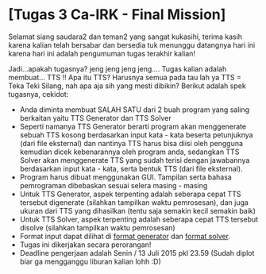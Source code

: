 # [Tugas 3 Ca-IRK - Final Mission]

Selamat siang saudara2 dan teman2 yang sangat kukasihi, terima kasih karena kalian telah bersabar dan bersedia tuk menunggu datangnya hari ini karena hari ini adalah pengumuman tugas terakhir kalian!

Jadi...apakah tugasnya? jeng jeng jeng jeng.... Tugas kalian adalah membuat... TTS !! Apa itu TTS? Harusnya semua pada tau lah ya TTS = Teka Teki Silang, nah apa aja sih yang mesti dibikin? Berikut adalah spek tugasnya, cekidot:

- Anda diminta membuat SALAH SATU dari 2 buah program yang saling berkaitan yaitu TTS Generator dan TTS Solver
- Seperti namanya TTS Generator berarti program akan menggenerate sebuah TTS kosong berdasarkan input kata - kata beserta petunjuknya (dari file eksternal) dan nantinya TTS harus bisa diisi oleh pengguna kemudian dicek kebenarannya oleh program anda, sedangkan TTS Solver akan menggenerate TTS yang sudah terisi dengan jawabannya berdasarkan input kata - kata, serta bentuk TTS (dari file eksternal).
- Program harus dibuat menggunakan GUI. Tampilan serta bahasa pemrograman dibebaskan sesuai selera masing - masing
- Untuk TTS Generator, aspek terpenting adalah seberapa cepat TTS tersebut digenerate (silahkan tampilkan waktu pemrosesan), dan juga ukuran dari TTS yang dihasilkan (tentu saja semakin kecil semakin baik)
- Untuk TTS Solver, aspek terpenting adalah seberapa cepat TTS tersebut disolve (silahkan tampilkan waktu pemrosesan)
- Format input dapat dilihat di [format generator](https://github.com/azaky/tugas3-ca-irk/blob/master/format_generator.md) dan [format solver](https://github.com/azaky/tugas3-ca-irk/blob/master/format_solver.md).
- Tugas ini dikerjakan secara perorangan!
- Deadline pengerjaan adalah Senin / 13 Juli 2015 pkl 23.59 (Sudah diplot biar ga mengganggu liburan kalian lohh :D)
